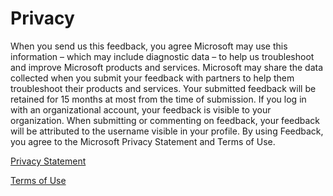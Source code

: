 # Privacy

When you send us this feedback, you agree Microsoft may use this information – which may include diagnostic data – to help us troubleshoot and improve Microsoft products and services. Microsoft may share the data collected when you submit your feedback with partners to help them troubleshoot their products and services. Your submitted feedback will be retained for 15 months at most from the time of submission. If you log in with an organizational account, your feedback is visible to your organization. When submitting or commenting on feedback, your feedback will be attributed to the username visible in your profile. By using Feedback, you agree to the Microsoft Privacy Statement and Terms of Use.

[Privacy Statement](https://privacy.microsoft.com/en-us/privacystatement)

[Terms of Use](https://docs.microsoft.com/en-us/legal/microsoft-feedback/feedback-terms)
